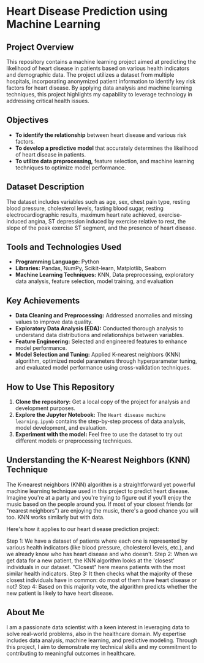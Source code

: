 # Heart Disease Prediction using Machine Learning

## Project Overview

This repository contains a machine learning project aimed at predicting the likelihood of heart disease in patients based on various health indicators and demographic data. The project utilizes a dataset from multiple hospitals, incorporating anonymized patient information to identify key risk factors for heart disease. By applying data analysis and machine learning techniques, this project highlights my capability to leverage technology in addressing critical health issues.

## Objectives

- **To identify the relationship** between heart disease and various risk factors.
- **To develop a predictive model** that accurately determines the likelihood of heart disease in patients.
- **To utilize data preprocessing,** feature selection, and machine learning techniques to optimize model performance.

## Dataset Description

The dataset includes variables such as age, sex, chest pain type, resting blood pressure, cholesterol levels, fasting blood sugar, resting electrocardiographic results, maximum heart rate achieved, exercise-induced angina, ST depression induced by exercise relative to rest, the slope of the peak exercise ST segment, and the presence of heart disease.

## Tools and Technologies Used

- **Programming Language:** Python
- **Libraries:** Pandas, NumPy, Scikit-learn, Matplotlib, Seaborn
- **Machine Learning Techniques:** KNN, Data preprocessing, exploratory data analysis, feature selection, model training, and evaluation

## Key Achievements

- **Data Cleaning and Preprocessing:** Addressed anomalies and missing values to improve data quality.
- **Exploratory Data Analysis (EDA):** Conducted thorough analysis to understand data distributions and relationships between variables.
- **Feature Engineering:** Selected and engineered features to enhance model performance.
- **Model Selection and Tuning:** Applied K-nearest neighbors (KNN) algorithm, optimized model parameters through hyperparameter tuning, and evaluated model performance using cross-validation techniques.

## How to Use This Repository

1. **Clone the repository:** Get a local copy of the project for analysis and development purposes.
2. **Explore the Jupyter Notebook:** The `Heart disease machine learning.ipynb` contains the step-by-step process of data analysis, model development, and evaluation.
3. **Experiment with the model:** Feel free to use the dataset to try out different models or preprocessing techniques.

## Understanding the K-Nearest Neighbors (KNN) Technique

The K-nearest neighbors (KNN) algorithm is a straightforward yet powerful machine learning technique used in this project to predict heart disease. Imagine you're at a party and you're trying to figure out if you'll enjoy the music based on the people around you. If most of your closest friends (or "nearest neighbors") are enjoying the music, there's a good chance you will too. KNN works similarly but with data.

Here's how it applies to our heart disease prediction project:

Step 1: We have a dataset of patients where each one is represented by various health indicators (like blood pressure, cholesterol levels, etc.), and we already know who has heart disease and who doesn't.
Step 2: When we get data for a new patient, the KNN algorithm looks at the 'closest' individuals in our dataset. "Closest" here means patients with the most similar health indicators.
Step 3: It then checks what the majority of these closest individuals have in common: do most of them have heart disease or not?
Step 4: Based on this majority vote, the algorithm predicts whether the new patient is likely to have heart disease.

## About Me

I am a passionate data scientist with a keen interest in leveraging data to solve real-world problems, also in the healthcare domain. My expertise includes data analysis, machine learning, and predictive modeling. Through this project, I aim to demonstrate my technical skills and my commitment to contributing to meaningful outcomes in healthcare.
